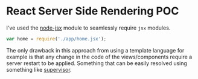 # React Server Side Rendering POC

I've used the [node-jsx](https://www.npmjs.org/package/node-jsx) module to seamlessly require `jsx` modules.

```js
var home = require('./app/home.jsx');
```

The only drawback in this approach from using a template language for example is that any change in the code of the views/components require a server restart to be applied. Something that can be easily resolved using something like [supervisor](https://github.com/isaacs/node-supervisor).
